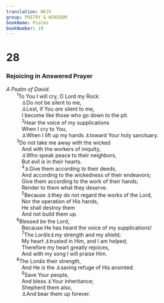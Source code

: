 ```yaml
---
translation: NKJV
group: POETRY & WINSDOM
bookName: Psalms 
bookNumber: 19
---
```


<div class="title"><h1>28</h1><h3>Rejoicing in Answered Prayer</h3><i>A Psalm of David.</i></div>
<span class="verse thi_28_1">  <sup>1</sup>To You I will cry, O Lord my Rock:<br/>   <a data-toggle="tooltip" data-placement="bottom" title="Ps. 35:22; 39:12; 83:1">⚓</a>Do not be silent to me,<br/>   <a data-toggle="tooltip" data-placement="bottom" title="Ps. 88:4; 143:7; Prov. 1:12">⚓</a>Lest, if You <i>are</i> silent to me,<br/>   I become like those who go down to the pit.<br/></span>
<span class="verse thi_28_2">   <sup>2</sup>Hear the voice of my supplications<br/>   When I cry to You,<br/>   <a data-toggle="tooltip" data-placement="bottom" title="Ps. 5:7">⚓</a>When I lift up my hands <a data-toggle="tooltip" data-placement="bottom" title="Ps. 138:2">⚓</a>toward Your holy sanctuary.<br/></span>
<span class="verse thi_28_3">  <sup>3</sup>Do not take me away with the wicked<br/>   And with the workers of iniquity,<br/>   <a data-toggle="tooltip" data-placement="bottom" title="Ps. 12:2; 55:21; 62:4; Jer. 9:8">⚓</a>Who speak peace to their neighbors,<br/>   But evil <i>is</i> in their hearts.<br/></span>
<span class="verse thi_28_4">   <sup>4</sup><a data-toggle="tooltip" data-placement="bottom" title="(Ps. 62:12); 2 Tim. 4:14; (Rev. 18:6; 22:12)">⚓</a>Give them according to their deeds,<br/>   And according to the wickedness of their endeavors;<br/>   Give them according to the work of their hands;<br/>   Render to them what they deserve.<br/></span>
<span class="verse thi_28_5">   <sup>5</sup>Because <a data-toggle="tooltip" data-placement="bottom" title="Is. 5:12">⚓</a>they do not regard the works of the Lord,<br/>   Nor the operation of His hands,<br/>   He shall destroy them<br/>   And not build them up.<br/></span>
<span class="verse thi_28_6">  <sup>6</sup>Blessed <i>be</i> the Lord,<br/>   Because He has heard the voice of my supplications!<br/></span>
<span class="verse thi_28_7">   <sup>7</sup>The Lord<i>is</i><a data-toggle="tooltip" data-placement="bottom" title="Ps. 18:2; 59:17">⚓</a>my strength and my shield;<br/>   My heart <a data-toggle="tooltip" data-placement="bottom" title="Ps. 13:5; 112:7">⚓</a>trusted in Him, and I am helped;<br/>   Therefore my heart greatly rejoices,<br/>   And with my song I will praise Him.<br/></span>
<span class="verse thi_28_8">  <sup>8</sup>The Lord<i>is</i> their strength,<br/>   And He <i>is</i> the <a data-toggle="tooltip" data-placement="bottom" title="Ps. 20:6">⚓</a>saving refuge of His anointed.<br/></span>
<span class="verse thi_28_9">   <sup>9</sup>Save Your people,<br/>   And bless <a data-toggle="tooltip" data-placement="bottom" title="(Deut. 9:29; 32:9; 1 Kin. 8:51; Ps. 33:12); 106:40">⚓</a>Your inheritance;<br/>   Shepherd them also,<br/>   <a data-toggle="tooltip" data-placement="bottom" title="Deut. 1:31; Is. 63:9">⚓</a>And bear them up forever.<br/></span>
